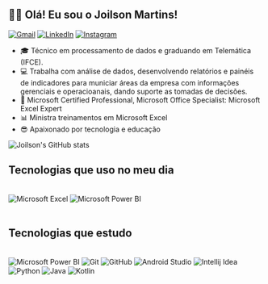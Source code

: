 
## 👋🏼 Olá! Eu sou o Joilson Martins!


[![Gmail](https://img.shields.io/badge/Gmail-D14836?style=for-the-badge&logo=gmail&logoColor=white)](mailto:joilsonmartins@gmail.com)
[![LinkedIn](https://img.shields.io/badge/linkedin-%230077B5.svg?style=for-the-badge&logo=linkedin&logoColor=white)](https://www.linkedin.com/in/joilson)
[![Instagram](https://img.shields.io/badge/Instagram-%23E4405F.svg?style=for-the-badge&logo=Instagram&logoColor=white)](https://www.instagram.com/jm_excel)

- 🎓 Técnico em processamento de dados e graduando em Telemática (IFCE). 
- 💻 Trabalha com análise de dados, desenvolvendo relatórios e painéis de indicadores para municiar áreas da empresa com informações gerenciais e operacioanais, dando suporte as tomadas de decisões.
- 🪪 Microsoft Certified Professional, Microsoft Office Specialist: Microsoft Excel Expert
- 📊 Ministra treinamentos em Microsoft Excel
- 😎 Apaixonado por tecnologia e educação

![Joilson's GitHub stats](https://github-readme-stats.vercel.app/api?username=joilsonmartins&show_icons=true&theme=merko)


## Tecnologias que uso no meu dia

<div style="display: inline_block"></br>
    <img align="center" alt="Microsoft Excel" src="https://img.shields.io/badge/Microsoft_Excel-217346?style=for-the-badge&logo=microsoft-excel&logoColor=white" />
    <img align="center" alt="Microsoft Power BI" src="https://img.shields.io/badge/power_bi-F2C811?style=for-the-badge&logo=powerbi&logoColor=black" />
</div>

</br>

## Tecnologias que estudo

<div style="display: inline_block"></br>
    <img align="center" alt="Microsoft Power BI" src="https://img.shields.io/badge/power_bi-F2C811?style=for-the-badge&logo=powerbi&logoColor=black" />
    <img align="center" alt="Git" src="https://img.shields.io/badge/git-%23F05033.svg?style=for-the-badge&logo=git&logoColor=white" />
    <img align="center" alt="GitHub" src="https://img.shields.io/badge/github-%23121011.svg?style=for-the-badge&logo=github&logoColor=white" />
    <img align="center" alt="Android Studio" src="https://img.shields.io/badge/Android%20Studio-3DDC84.svg?style=for-the-badge&logo=Android-Studio&logoColor=white" />
    <img align="center" alt="Intellij Idea" src="https://img.shields.io/badge/IntelliJ%20IDEA-000000.svg?style=for-the-badge&logo=IntelliJ-IDEA&logoColor=white" />
    <img align="center" alt="Python" src="https://img.shields.io/badge/python-3670A0?style=for-the-badge&logo=python&logoColor=ffdd54" />
    <img align="center" alt="Java" src="https://img.shields.io/badge/java-%23ED8B00.svg?style=for-the-badge&logo=openjdk&logoColor=white" />
    <img align="center" alt="Kotlin" src="https://img.shields.io/badge/Kotlin-0095D5?&style=for-the-badge&logo=kotlin&logoColor=white" />
</div>
